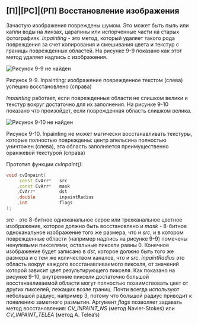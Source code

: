 ## [П]|[РС]|(РП) Восстановление изображения

Зачастую изображения повреждены шумом. Это может быть пыль или капли воды на линзах, царапины или испорченные части на старых фотографиях. *Inpainting* - это метод, который удаляет такого рода повреждения за счет копирования и смешивания цвета и текстур с границы поврежденных областей. На рисунке 9-9 показано как этот метод удаляет надпись с изображения.

![Рисунок 9-9 не найден](Images/Pic_9_9.jpg)

Рисунок 9-9. Inpainting: изображение поврежденное текстом (слева) успешно восстановлено (справа)

*Inpainting* работает, если поврежденные области не слишком велики и текстур вокруг достаточно для их заполнения. На рисунке 9-10 показано что произойдет, если поврежденная область слишком велика.

![Рисунок 9-10 не найден](Images/Pic_9_10.jpg)

Рисунок 9-10. Inpainting не может магически восстанавливать текстуры, которые полностью повреждены: центр апельсина полностью уничтожен (слева), эта область заполняется преимущественно оранжевой текстурой (справа)

Прототип функции *cvInpaint()*:

```cpp
void cvInpaint(
     const CvArr*   src
    ,const CvArr*   mask
    ,CvArr*         dst
    ,double         inpaintRadius
    ,int            flags
);
```

*src* - это 8-битное одноканальное серое или трехканальное цветное изображение, которое должно быть восстановлено и *mask* - 8-битное одноканальное изображение того же размера, что и *src*, и в котором поврежденные области (например надпись на рисунке 9-9) помечены ненулевыми пикселями; остальные пиксели равны 0. Конечное изображение будет записано в *dst*, которое должно быть того же размера и с тем же количеством каналов, что и *src*. *inpaintRadius* это область вокруг каждого восстанавливаемого пикселя, от значений которой зависит цвет результирующего пикселя. Как показано на рисунке 9-10, внутренние пиксели достаточно большой восстанавливаемой области могут полностью позаимствовать цвет от других пикселей, лежащих возле границ. Почти всегда используют небольшой радиус, например 3, потому что большой радиус приводит к появлению заметного размытия. Аргумент *flags* позволяет задавать метод восстановления: *CV_INPAINT_NS* (метод Navier-Stokes) или *CV_INPAINT_TELEA* (метод A. Telea’s)


